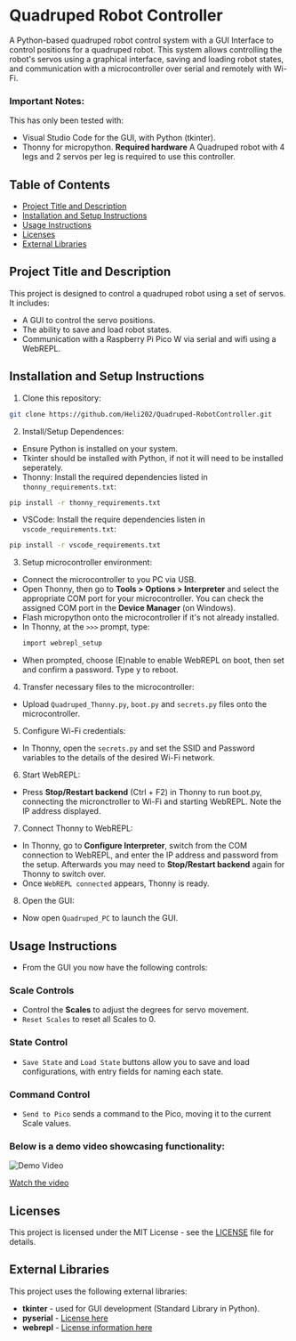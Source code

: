 # Quadruped Robot Controller

A Python-based quadruped robot control system with a GUI Interface to control positions for a quadruped robot. This system allows controlling the robot's servos using a graphical interface, saving and loading robot states, and communication with a microcontroller over serial and remotely with Wi-Fi.

### Important Notes:
This has only been tested with:
- Visual Studio Code for the GUI, with Python (tkinter).
- Thonny for micropython.
**Required hardware** A Quadruped robot with 4 legs and 2 servos per leg is required to use this controller.

## Table of Contents
- [Project Title and Description](#project-title-and-description)
- [Installation and Setup Instructions](#installation-and-setup-instructions)
- [Usage Instructions](#usage-instructions)
- [Licenses](#licenses)
- [External Libraries](#external-libraries)

## Project Title and Description
This project is designed to control a quadruped robot using a set of servos. It includes:
- A GUI to control the servo positions.
- The ability to save and load robot states.
- Communication with a Raspberry Pi Pico W via serial and wifi using a WebREPL.

## Installation and Setup Instructions
1. Clone this repository:
```bash
git clone https://github.com/Heli202/Quadruped-RobotController.git
```
2. Install/Setup Dependences:
- Ensure Python is installed on your system.
- Tkinter should be installed with Python, if not it will need to be installed seperately.
- Thonny: Install the required dependencies listed in `thonny_requirements.txt`:
```bash
pip install -r thonny_requirements.txt
```
- VSCode: Install the require dependencies listen in `vscode_requirements.txt`:
```bash
pip install -r vscode_requirements.txt
```
3. Setup microcontroller environment:
- Connect the microcontroller to you PC via USB.
- Open Thonny, then go to **Tools > Options > Interpreter** and select the appropriate COM port for your microcontroller. You can check the assigned COM port in the **Device Manager** (on Windows).
- Flash micropython onto the microcontroller if it's not already installed.
- In Thonny, at the `>>>` prompt, type:
  ```bash
  import webrepl_setup
  ```
- When prompted, choose (E)nable to enable WebREPL on boot, then set and confirm a password. Type y to reboot.

4. Transfer necessary files to the microcontroller:
- Upload `Quadruped_Thonny.py`, `boot.py` and `secrets.py` files onto the microcontroller.

5. Configure Wi-Fi credentials:
- In Thonny, open the `secrets.py` and set the SSID and Password variables to the details of the desired Wi-Fi network.

6. Start WebREPL:
- Press **Stop/Restart backend** (Ctrl + F2) in Thonny to run boot.py, connecting the micronctroller to Wi-Fi and starting WebREPL. Note the IP address displayed.

7. Connect Thonny to WebREPL:
- In Thonny, go to **Configure Interpreter**, switch from the COM connection to WebREPL, and enter the IP address and password from the setup. Afterwards you may need to **Stop/Restart backend** again for Thonny to switch over.
- Once `WebREPL connected` appears, Thonny is ready.

8. Open the GUI:
- Now open `Quadruped_PC` to launch the GUI.

## Usage Instructions
- From the GUI you now have the following controls:
### Scale Controls
- Control the **Scales** to adjust the degrees for servo movement.
- `Reset Scales` to reset all Scales to 0.
### State Control
- `Save State` and `Load State` buttons allow you to save and load configurations, with entry fields for naming each state.
### Command Control
- `Send to Pico` sends a command to the Pico, moving it to the current Scale values.

### Below is a demo video showcasing functionality:
![Demo Video](https://img.youtube.com/vi/hOMUS9vagQ8/0.jpg)

[Watch the video](https://youtu.be/hOMUS9vagQ8)

## Licenses
This project is licensed under the MIT License - see the [LICENSE](LICENSE) file for details.

## External Libraries
This project uses the following external libraries:
- **tkinter** - used for GUI development (Standard Library in Python).
- **pyserial** - [License here](https://pythonhosted.org/pyserial/license.html)
- **webrepl** - [License information here](https://github.com/micropython/webrepl) 
